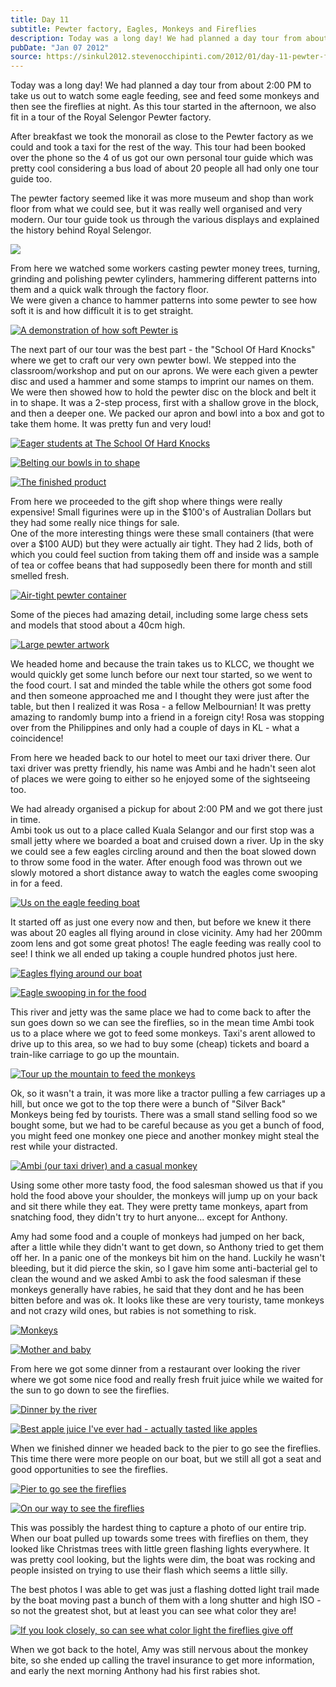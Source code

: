 ```yaml
---
title: Day 11
subtitle: Pewter factory, Eagles, Monkeys and Fireflies
description: Today was a long day! We had planned a day tour from about 2:00 PM to take us out to watch some eagle feeding, see and feed some monkeys an...
pubDate: "Jan 07 2012"
source: https://sinkul2012.stevenocchipinti.com/2012/01/day-11-pewter-factory-eagles-monkeys.html
---
```


Today was a long day! We had planned a day tour from about 2:00 PM to take us out to watch some eagle feeding, see and feed some monkeys and then see the fireflies at night. As this tour started in the afternoon, we also fit in a tour of the Royal Selengor Pewter factory.

After breakfast we took the monorail as close to the Pewter factory as we could and took a taxi for the rest of the way. This tour had been booked over the phone so the 4 of us got our own personal tour guide which was pretty cool considering a bus load of about 20 people all had only one tour guide too.

The pewter factory seemed like it was more museum and shop than work floor from what we could see, but it was really well organised and very modern. Our tour guide took us through the various displays and explained the history behind Royal Selengor.

[![](https://1.bp.blogspot.com/-Y39nwLvWrCc/Tw1YkhbMQxI/AAAAAAAABB8/-A93UPd1-OA/s320/20120107120149.jpg)](https://1.bp.blogspot.com/-Y39nwLvWrCc/Tw1YkhbMQxI/AAAAAAAABB8/-A93UPd1-OA/s1600/20120107120149.jpg)

From here we watched some workers casting pewter money trees, turning, grinding and polishing pewter cylinders, hammering different patterns into them and a quick walk through the factory floor.  
We were given a chance to hammer patterns into some pewter to see how soft it is and how difficult it is to get straight.

[![A demonstration of how soft Pewter is](https://1.bp.blogspot.com/-N9XBPonu5GQ/Tw1Yl42SIkI/AAAAAAAABCE/b0Q0ul7mbPY/s320/20120107121421.jpg)](https://1.bp.blogspot.com/-N9XBPonu5GQ/Tw1Yl42SIkI/AAAAAAAABCE/b0Q0ul7mbPY/s1600/20120107121421.jpg)

The next part of our tour was the best part - the "School Of Hard Knocks" where we get to craft our very own pewter bowl. We stepped into the classroom/workshop and put on our aprons. We were each given a pewter disc and used a hammer and some stamps to imprint our names on them.  
We were then showed how to hold the pewter disc on the block and belt it in to shape. It was a 2-step process, first with a shallow grove in the block, and then a deeper one. We packed our apron and bowl into a box and got to take them home. It was pretty fun and very loud!

[![Eager students at The School Of Hard Knocks](https://2.bp.blogspot.com/-Ghj4_NZ9tiU/Tw1YnHXUOMI/AAAAAAAABCM/jnZ3Ef4M0C0/s320/20120107122327.jpg)](https://2.bp.blogspot.com/-Ghj4_NZ9tiU/Tw1YnHXUOMI/AAAAAAAABCM/jnZ3Ef4M0C0/s1600/20120107122327.jpg)

[![Belting our bowls in to shape](https://2.bp.blogspot.com/-4rI9Y6zsp1k/Tw1YohtNcQI/AAAAAAAABCU/b8k64d-RrJY/s320/20120107123350.jpg)](https://2.bp.blogspot.com/-4rI9Y6zsp1k/Tw1YohtNcQI/AAAAAAAABCU/b8k64d-RrJY/s1600/20120107123350.jpg)

[![The finished product](https://2.bp.blogspot.com/-ejdIWjXKSyo/Tw1Yph_xevI/AAAAAAAABCc/J1BJvVuWoA0/s320/20120107124005.jpg)](https://2.bp.blogspot.com/-ejdIWjXKSyo/Tw1Yph_xevI/AAAAAAAABCc/J1BJvVuWoA0/s1600/20120107124005.jpg)

From here we proceeded to the gift shop where things were really expensive! Small figurines were up in the $100's of Australian Dollars but they had some really nice things for sale.  
One of the more interesting things were these small containers (that were over a $100 AUD) but they were actually air tight. They had 2 lids, both of which you could feel suction from taking them off and inside was a sample of tea or coffee beans that had supposedly been there for month and still smelled fresh.

[![Air-tight pewter container](https://1.bp.blogspot.com/-LifGgqglz38/Tw1YrGabFOI/AAAAAAAABCk/5yg_Tw7jZPc/s320/20120107125344.jpg)](https://1.bp.blogspot.com/-LifGgqglz38/Tw1YrGabFOI/AAAAAAAABCk/5yg_Tw7jZPc/s1600/20120107125344.jpg)

Some of the pieces had amazing detail, including some large chess sets and models that stood about a 40cm high.

[![Large pewter artwork](https://2.bp.blogspot.com/-wEDKaYEY-BQ/Tw1Ysb_fBVI/AAAAAAAABCs/6gtlKTPBKp0/s320/20120107125948.jpg)](https://2.bp.blogspot.com/-wEDKaYEY-BQ/Tw1Ysb_fBVI/AAAAAAAABCs/6gtlKTPBKp0/s1600/20120107125948.jpg)

We headed home and because the train takes us to KLCC, we thought we would quickly get some lunch before our next tour started, so we went to the food court. I sat and minded the table while the others got some food and then someone approached me and I thought they were just after the table, but then I realized it was Rosa - a fellow Melbournian! It was pretty amazing to randomly bump into a friend in a foreign city! Rosa was stopping over from the Philippines and only had a couple of days in KL - what a coincidence!

From here we headed back to our hotel to meet our taxi driver there. Our taxi driver was pretty friendly, his name was Ambi and he hadn't seen alot of places we were going to either so he enjoyed some of the sightseeing too.

We had already organised a pickup for about 2:00 PM and we got there just in time.  
Ambi took us out to a place called Kuala Selangor and our first stop was a small jetty where we boarded a boat and cruised down a river. Up in the sky we could see a few eagles circling around and then the boat slowed down to throw some food in the water. After enough food was thrown out we slowly motored a short distance away to watch the eagles come swooping in for a feed.

[![Us on the eagle feeding boat](https://1.bp.blogspot.com/-Igkzf9YH0M8/Tw1bFelg_XI/AAAAAAAABEI/k4d046RRGoQ/s320/20120107162534.jpg)](https://1.bp.blogspot.com/-Igkzf9YH0M8/Tw1bFelg_XI/AAAAAAAABEI/k4d046RRGoQ/s1600/20120107162534.jpg)

It started off as just one every now and then, but before we knew it there was about 20 eagles all flying around in close vicinity. Amy had her 200mm zoom lens and got some great photos! The eagle feeding was really cool to see! I think we all ended up taking a couple hundred photos just here.

[![Eagles flying around our boat](https://1.bp.blogspot.com/-7o1L49imuC4/Tw1YtawFlJI/AAAAAAAABC0/NZJ1chCYxhU/s320/20120107164335_v1.jpg)](https://1.bp.blogspot.com/-7o1L49imuC4/Tw1YtawFlJI/AAAAAAAABC0/NZJ1chCYxhU/s1600/20120107164335_v1.jpg)

[![Eagle swooping in for the food](https://4.bp.blogspot.com/-tuSW5GrsYDY/Tw1b91zI9lI/AAAAAAAABEU/0DzrtYR-JU4/s320/20120107164702_v1.jpg)](https://4.bp.blogspot.com/-tuSW5GrsYDY/Tw1b91zI9lI/AAAAAAAABEU/0DzrtYR-JU4/s1600/20120107164702_v1.jpg)

This river and jetty was the same place we had to come back to after the sun goes down so we can see the fireflies, so in the mean time Ambi took us to a place where we got to feed some monkeys. Taxi's arent allowed to drive up to this area, so we had to buy some (cheap) tickets and board a train-like carriage to go up the mountain.

[![Tour up the mountain to feed the monkeys](https://1.bp.blogspot.com/-H0bo_qtG2x8/Tw1YvUt8hXI/AAAAAAAABC8/g-BgWg4TNb0/s320/20120107172156.jpg)](https://1.bp.blogspot.com/-H0bo_qtG2x8/Tw1YvUt8hXI/AAAAAAAABC8/g-BgWg4TNb0/s1600/20120107172156.jpg)

Ok, so it wasn't a train, it was more like a tractor pulling a few carriages up a hill, but once we got to the top there were a bunch of "Silver Back" Monkeys being fed by tourists. There was a small stand selling food so we bought some, but we had to be careful because as you get a bunch of food, you might feed one monkey one piece and another monkey might steal the rest while your distracted.

[![Ambi (our taxi driver) and a casual monkey](https://1.bp.blogspot.com/-ijtcHhesN5c/Tw1Yw3Gv4TI/AAAAAAAABDE/aaRhvGuBGcE/s320/20120107173738.jpg)](https://1.bp.blogspot.com/-ijtcHhesN5c/Tw1Yw3Gv4TI/AAAAAAAABDE/aaRhvGuBGcE/s1600/20120107173738.jpg)

Using some other more tasty food, the food salesman showed us that if you hold the food above your shoulder, the monkeys will jump up on your back and sit there while they eat. They were pretty tame monkeys, apart from snatching food, they didn't try to hurt anyone... except for Anthony.

Amy had some food and a couple of monkeys had jumped on her back, after a little while they didn't want to get down, so Anthony tried to get them off her. In a panic one of the monkeys bit him on the hand. Luckily he wasn't bleeding, but it did pierce the skin, so I gave him some anti-bacterial gel to clean the wound and we asked Ambi to ask the food salesman if these monkeys generally have rabies, he said that they dont and he has been bitten before and was ok. It looks like these are very touristy, tame monkeys and not crazy wild ones, but rabies is not something to risk.

[![Monkeys](https://3.bp.blogspot.com/-fTPg3BYEHto/Tw1Y0PHxwCI/AAAAAAAABDU/HWQnMPugvO8/s320/20120107174313.jpg)](https://3.bp.blogspot.com/-fTPg3BYEHto/Tw1Y0PHxwCI/AAAAAAAABDU/HWQnMPugvO8/s1600/20120107174313.jpg)

[![Mother and baby](https://3.bp.blogspot.com/-DKQn-0QUpng/Tw1YytX3XBI/AAAAAAAABDM/Hd11VB2H9zo/s320/20120107174204.jpg)](https://3.bp.blogspot.com/-DKQn-0QUpng/Tw1YytX3XBI/AAAAAAAABDM/Hd11VB2H9zo/s1600/20120107174204.jpg)

From here we got some dinner from a restaurant over looking the river where we got some nice food and really fresh fruit juice while we waited for the sun to go down to see the fireflies.

[![Dinner by the river](https://4.bp.blogspot.com/-cqNTx0taFtE/Tw1Y2s9RCyI/AAAAAAAABDk/-6cTAo5vSTE/s320/20120107191009.jpg)](https://4.bp.blogspot.com/-cqNTx0taFtE/Tw1Y2s9RCyI/AAAAAAAABDk/-6cTAo5vSTE/s1600/20120107191009.jpg)

[![Best apple juice I've ever had - actually tasted like apples](https://2.bp.blogspot.com/-BERQUvnT3qE/Tw1Y1TNh9RI/AAAAAAAABDc/zWkaHXtuzEk/s320/20120107185837.jpg)](https://2.bp.blogspot.com/-BERQUvnT3qE/Tw1Y1TNh9RI/AAAAAAAABDc/zWkaHXtuzEk/s1600/20120107185837.jpg)

When we finished dinner we headed back to the pier to go see the fireflies. This time there were more people on our boat, but we still all got a seat and good opportunities to see the fireflies.

[![Pier to go see the fireflies](https://2.bp.blogspot.com/-l_6EZ8z0Itg/Tw1Y37gMDcI/AAAAAAAABDs/CsvhHpXb59g/s320/20120107193448.jpg)](https://2.bp.blogspot.com/-l_6EZ8z0Itg/Tw1Y37gMDcI/AAAAAAAABDs/CsvhHpXb59g/s1600/20120107193448.jpg)

[![On our way to see the fireflies](https://1.bp.blogspot.com/-J6aaPl5NGAA/Tw1Y5dE7k-I/AAAAAAAABD0/yn5HA_lfmUw/s320/20120107194538.jpg)](https://1.bp.blogspot.com/-J6aaPl5NGAA/Tw1Y5dE7k-I/AAAAAAAABD0/yn5HA_lfmUw/s1600/20120107194538.jpg)

This was possibly the hardest thing to capture a photo of our entire trip. When our boat pulled up towards some trees with fireflies on them, they looked like Christmas trees with little green flashing lights everywhere. It was pretty cool looking, but the lights were dim, the boat was rocking and people insisted on trying to use their flash which seems a little silly.

The best photos I was able to get was just a flashing dotted light trail made by the boat moving past a bunch of them with a long shutter and high ISO - so not the greatest shot, but at least you can see what color they are!

[![If you look closely, so can see what color light the fireflies give off](https://4.bp.blogspot.com/-JcMkTNW03-A/Tw1Y6eqOxiI/AAAAAAAABD4/lAO1x61FjyI/s320/20120107201042.jpg)](https://4.bp.blogspot.com/-JcMkTNW03-A/Tw1Y6eqOxiI/AAAAAAAABD4/lAO1x61FjyI/s1600/20120107201042.jpg)

When we got back to the hotel, Amy was still nervous about the monkey bite, so she ended up calling the travel insurance to get more information, and early the next morning Anthony had his first rabies shot.
